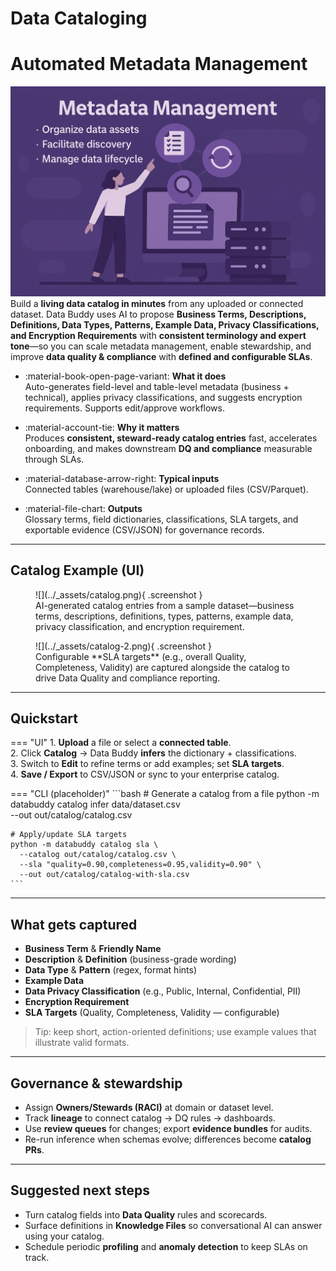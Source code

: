 # Data Cataloging

# Automated Metadata Management
![Metadata Management](../_assets/metadata.png)
Build a **living data catalog in minutes** from any uploaded or connected dataset. Data Buddy uses AI to propose **Business Terms, Descriptions, Definitions, Data Types, Patterns, Example Data, Privacy Classifications, and Encryption Requirements** with **consistent terminology and expert tone**—so you can scale metadata management, enable stewardship, and improve **data quality & compliance** with **defined and configurable SLAs**.

<div class="grid cards" markdown>

- :material-book-open-page-variant: **What it does**  
  Auto-generates field-level and table-level metadata (business + technical), applies privacy classifications, and suggests encryption requirements. Supports edit/approve workflows.

- :material-account-tie: **Why it matters**  
  Produces **consistent, steward-ready catalog entries** fast, accelerates onboarding, and makes downstream **DQ and compliance** measurable through SLAs.

- :material-database-arrow-right: **Typical inputs**  
  Connected tables (warehouse/lake) or uploaded files (CSV/Parquet).

- :material-file-chart: **Outputs**  
  Glossary terms, field dictionaries, classifications, SLA targets, and exportable evidence (CSV/JSON) for governance records.

</div>

---

## Catalog Example (UI)

<figure markdown>
  ![](../_assets/catalog.png){ .screenshot }
  <figcaption>AI-generated catalog entries from a sample dataset—business terms, descriptions, definitions, types, patterns, example data, privacy classification, and encryption requirement.</figcaption>
</figure>

<figure markdown>
  ![](../_assets/catalog-2.png){ .screenshot }
  <figcaption>Configurable **SLA targets** (e.g., overall Quality, Completeness, Validity) are captured alongside the catalog to drive Data Quality and compliance reporting.</figcaption>
</figure>

---

## Quickstart

=== "UI"
    1. **Upload** a file or select a **connected table**.  
    2. Click **Catalog** → Data Buddy **infers** the dictionary + classifications.  
    3. Switch to **Edit** to refine terms or add examples; set **SLA targets**.  
    4. **Save / Export** to CSV/JSON or sync to your enterprise catalog.

=== "CLI (placeholder)"
    ```bash
    # Generate a catalog from a file
    python -m databuddy catalog infer data/dataset.csv \
      --out out/catalog/catalog.csv

    # Apply/update SLA targets
    python -m databuddy catalog sla \
      --catalog out/catalog/catalog.csv \
      --sla "quality=0.90,completeness=0.95,validity=0.90" \
      --out out/catalog/catalog-with-sla.csv
    ```

---

## What gets captured

- **Business Term** & **Friendly Name**  
- **Description** & **Definition** (business-grade wording)  
- **Data Type** & **Pattern** (regex, format hints)  
- **Example Data**  
- **Data Privacy Classification** (e.g., Public, Internal, Confidential, PII)  
- **Encryption Requirement**  
- **SLA Targets** (Quality, Completeness, Validity — configurable)

> Tip: keep short, action-oriented definitions; use example values that illustrate valid formats.

---

## Governance & stewardship

- Assign **Owners/Stewards (RACI)** at domain or dataset level.  
- Track **lineage** to connect catalog → DQ rules → dashboards.  
- Use **review queues** for changes; export **evidence bundles** for audits.  
- Re-run inference when schemas evolve; differences become **catalog PRs**.

---

## Suggested next steps

- Turn catalog fields into **Data Quality** rules and scorecards.  
- Surface definitions in **Knowledge Files** so conversational AI can answer using your catalog.  
- Schedule periodic **profiling** and **anomaly detection** to keep SLAs on track.

